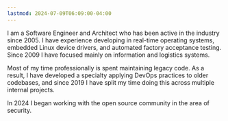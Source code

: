 ```yaml
---
lastmod: 2024-07-09T06:09:00-04:00
---
```


I am a Software Engineer and Architect who has been active in the
industry since 2005. I have experience developing in real-time
operating systems, embedded Linux device drivers, and automated
factory acceptance testing. Since 2009 I have focused mainly on
information and logistics systems.

Most of my time professionally is spent maintaining legacy code.
As a result, I have developed a specialty applying DevOps practices
to older codebases, and since 2019 I have split my time doing this
across multiple internal projects.

In 2024 I began working with the open source community in the area
of security.
